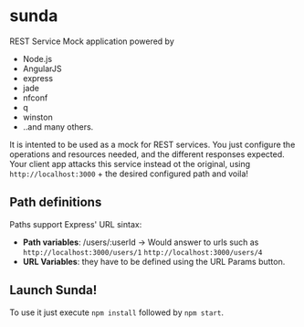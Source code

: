 # sunda
REST Service Mock application powered by 

* Node.js
* AngularJS
* express
* jade
* nfconf
* q
* winston
* ..and many others.

It is intented to be used as a mock for REST services. You just configure the operations and resources needed, and the different responses expected. Your client app attacks this service instead ot the original, using `http://localhost:3000` + the desired configured path and voila!

## Path definitions

Paths support Express' URL sintax:
* **Path variables**: /users/:userId -> Would answer to urls such as `http://localhost:3000/users/1` `http://localhost:3000/users/4`
* **URL Variables**: they have to be defined using the URL Params button.

## Launch Sunda!
To use it just execute `npm install` followed by `npm start`.
